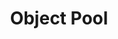 ---
layout: default
title: "Object Pool"
modified:
categories: creational
excerpt:
tags: []
image:
  feature:
  teaser: nav/400X250.png
  thumb:
---